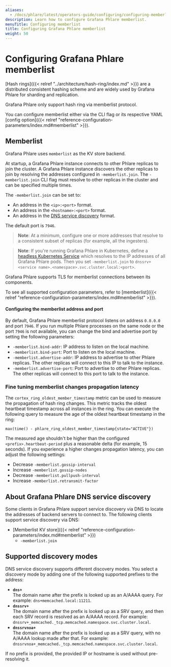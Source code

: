 ```yaml
---
aliases:
  - /docs/phlare/latest/operators-guide/configuring/configuring-memberlist/
description: Learn how to configure Grafana Phlare memberlist.
menuTitle: Configuring memberlist
title: Configuring Grafana Phlare memberlist
weight: 50
---
```


# Configuring Grafana Phlare memberlist

[Hash rings]({{< relref "../architecture/hash-ring/index.md" >}}) are a distributed consistent hashing scheme and are widely used by Grafana Phlare for sharding and replication.

Grafana Phlare only support hash ring via memberlist protocol.

You can configure memberlist either via the CLI flag or its respective YAML [config option]({{< relref "reference-configuration-parameters/index.md#memberlist" >}}).

## Memberlist

Grafana Phlare uses `memberlist` as the KV store backend.

At startup, a Grafana Phlare instance connects to other Phlare replicas to join the cluster.
A Grafana Phlare instance discovers the other replicas to join by resolving the addresses configured in `-memberlist.join`.
The `-memberlist.join` CLI flag must resolve to other replicas in the cluster and can be specified multiple times.

The `-memberlist.join` can be set to:

- An address in the `<ip>:<port>` format.
- An address in the `<hostname>:<port>` format.
- An address in the [DNS service discovery](#supported-discovery-modes) format.

The default port is `7946`.

> **Note**: At a minimum, configure one or more addresses that resolve to a consistent subset of replicas (for example, all the ingesters).

> **Note**: If you're running Grafana Phlare in Kubernetes, define a [headless Kubernetes Service](https://kubernetes.io/docs/concepts/services-networking/service/#headless-services) which resolves to the IP addresses of all Grafana Phlare pods. Then you set `-memberlist.join` to `dnssrv+<service name>.<namespace>.svc.cluster.local:<port>`.

Grafana Phlare supports TLS for memberlist connections between its components.

To see all supported configuration parameters, refer to [memberlist]({{< relref "reference-configuration-parameters/index.md#memberlist" >}}).

#### Configuring the memberlist address and port

By default, Grafana Phlare memberlist protocol listens on address `0.0.0.0` and port `7946`.
If you run multiple Phlare processes on the same node or the port `7946` is not available, you can change the bind and advertise port by setting the following parameters:

- `-memberlist.bind-addr`: IP address to listen on the local machine.
- `-memberlist.bind-port`: Port to listen on the local machine.
- `-memberlist.advertise-addr`: IP address to advertise to other Phlare replicas. The other replicas will connect to this IP to talk to the instance.
- `-memberlist.advertise-port`: Port to advertise to other Phlare replicas. The other replicas will connect to this port to talk to the instance.

### Fine tuning memberlist changes propagation latency

The `cortex_ring_oldest_member_timestamp` metric can be used to measure the propagation of hash ring changes.
This metric tracks the oldest heartbeat timestamp across all instances in the ring.
You can execute the following query to measure the age of the oldest heartbeat timestamp in the ring:

```promql
max(time() - phlare_ring_oldest_member_timestamp{state="ACTIVE"})
```

The measured age shouldn't be higher than the configured `<prefix>.heartbeat-period` plus a reasonable delta (for example, 15 seconds).
If you experience a higher changes propagation latency, you can adjust the following settings:

- Decrease `-memberlist.gossip-interval`
- Increase `-memberlist.gossip-nodes`
- Decrease `-memberlist.pullpush-interval`
- Increase `-memberlist.retransmit-factor`

## About Grafana Phlare DNS service discovery

Some clients in Grafana Phlare support service discovery via DNS to locate the addresses of backend servers to connect to. The following clients support service discovery via DNS:

- [Memberlist KV store]({{< relref "reference-configuration-parameters/index.md#memberlist" >}})
  - `-memberlist.join`

## Supported discovery modes

DNS service discovery supports different discovery modes.
You select a discovery mode by adding one of the following supported prefixes to the address:

- **`dns+`**<br />
  The domain name after the prefix is looked up as an A/AAAA query. For example: `dns+memcached.local:11211`.
- **`dnssrv+`**<br />
  The domain name after the prefix is looked up as a SRV query, and then each SRV record is resolved as an A/AAAA record. For example: `dnssrv+_memcached._tcp.memcached.namespace.svc.cluster.local`.
- **`dnssrvnoa+`**<br />
  The domain name after the prefix is looked up as a SRV query, with no A/AAAA lookup made after that. For example: `dnssrvnoa+_memcached._tcp.memcached.namespace.svc.cluster.local`.

If no prefix is provided, the provided IP or hostname is used without pre-resolving it.
